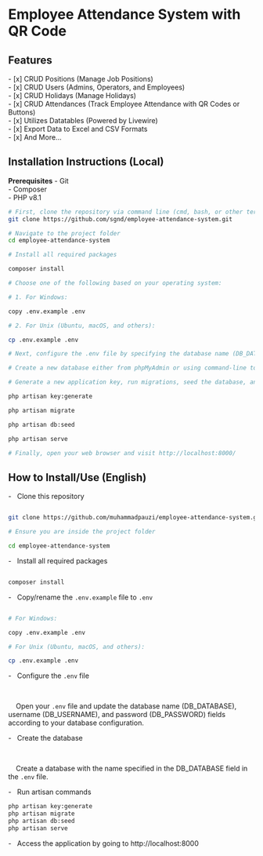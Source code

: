 # Employee Attendance System with QR Code

## Features
- [x] CRUD Positions (Manage Job Positions)  
- [x] CRUD Users (Admins, Operators, and Employees)  
- [x] CRUD Holidays (Manage Holidays)  
- [x] CRUD Attendances (Track Employee Attendance with QR Codes or Buttons)  
- [x] Utilizes Datatables (Powered by Livewire)  
- [x] Export Data to Excel and CSV Formats  
- [x] And More...  

## Installation Instructions (Local)

**Prerequisites**
- Git  
- Composer  
- PHP v8.1  

```sh
# First, clone the repository via command line (cmd, bash, or other terminals)
git clone https://github.com/sgnd/employee-attendance-system.git

# Navigate to the project folder
cd employee-attendance-system

# Install all required packages

composer install

# Choose one of the following based on your operating system:

# 1. For Windows:

copy .env.example .env

# 2. For Unix (Ubuntu, macOS, and others):

cp .env.example .env

# Next, configure the .env file by specifying the database name (DB_DATABASE), username, and password.

# Create a new database either from phpMyAdmin or using command-line tools with the same name as specified in DB_DATABASE in the .env file.

# Generate a new application key, run migrations, seed the database, and start the development server:

php artisan key:generate

php artisan migrate

php artisan db:seed

php artisan serve

# Finally, open your web browser and visit http://localhost:8000/

```

## How to Install/Use (English)

-   Clone this repository

```sh

git clone https://github.com/muhammadpauzi/employee-attendance-system.git

# Ensure you are inside the project folder

cd employee-attendance-system

```

-   Install all required packages

```sh

composer install

```

-   Copy/rename the `.env.example` file to `.env`

```sh

# For Windows:

copy .env.example .env

# For Unix (Ubuntu, macOS, and others):

cp .env.example .env

```

-   Configure the `.env` file

    <br>

    Open your `.env` file and update the database name (DB_DATABASE), username (DB_USERNAME), and password (DB_PASSWORD) fields according to your database configuration.

-   Create the database

    <br>

    Create a database with the name specified in the DB_DATABASE field in the `.env` file.

-   Run artisan commands
```sh
php artisan key:generate
php artisan migrate
php artisan db:seed
php artisan serve
```
-   Access the application by going to http://localhost:8000
